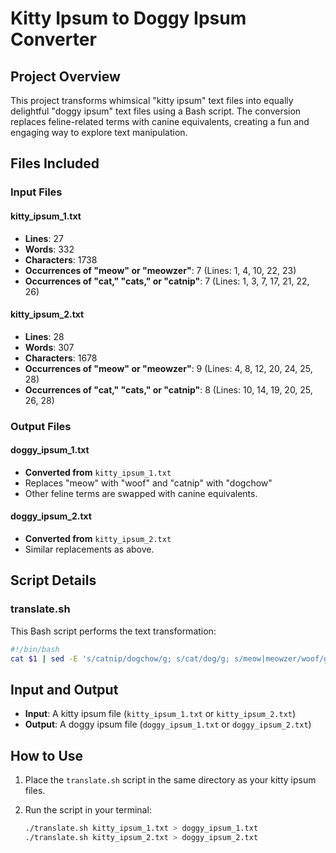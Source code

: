 # Kitty Ipsum to Doggy Ipsum Converter

## Project Overview

This project transforms whimsical "kitty ipsum" text files into equally delightful "doggy ipsum" text files using a Bash script. The conversion replaces feline-related terms with canine equivalents, creating a fun and engaging way to explore text manipulation.

## Files Included

### Input Files

#### kitty_ipsum_1.txt
- **Lines**: 27  
- **Words**: 332  
- **Characters**: 1738  
- **Occurrences of "meow" or "meowzer"**: 7 (Lines: 1, 4, 10, 22, 23)  
- **Occurrences of "cat," "cats," or "catnip"**: 7 (Lines: 1, 3, 7, 17, 21, 22, 26)

#### kitty_ipsum_2.txt
- **Lines**: 28  
- **Words**: 307  
- **Characters**: 1678  
- **Occurrences of "meow" or "meowzer"**: 9 (Lines: 4, 8, 12, 20, 24, 25, 28)  
- **Occurrences of "cat," "cats," or "catnip"**: 8 (Lines: 10, 14, 19, 20, 25, 26, 28)

### Output Files

#### doggy_ipsum_1.txt
- **Converted from** `kitty_ipsum_1.txt`  
- Replaces "meow" with "woof" and "catnip" with "dogchow"  
- Other feline terms are swapped with canine equivalents.

#### doggy_ipsum_2.txt
- **Converted from** `kitty_ipsum_2.txt`  
- Similar replacements as above.

## Script Details

### translate.sh
This Bash script performs the text transformation:
```bash
#!/bin/bash
cat $1 | sed -E 's/catnip/dogchow/g; s/cat/dog/g; s/meow|meowzer/woof/g'
```

## Input and Output

- **Input**: A kitty ipsum file (`kitty_ipsum_1.txt` or `kitty_ipsum_2.txt`)  
- **Output**: A doggy ipsum file (`doggy_ipsum_1.txt` or `doggy_ipsum_2.txt`)  

## How to Use

1. Place the `translate.sh` script in the same directory as your kitty ipsum files.
2. Run the script in your terminal:

   ```bash
   ./translate.sh kitty_ipsum_1.txt > doggy_ipsum_1.txt
   ./translate.sh kitty_ipsum_2.txt > doggy_ipsum_2.txt
   ```
